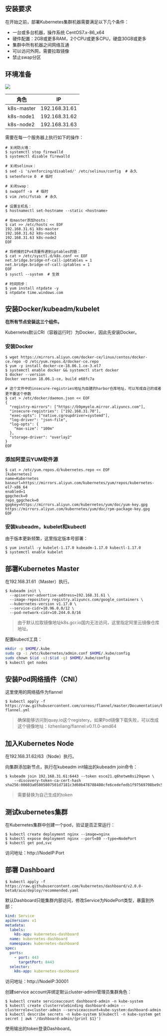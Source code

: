 ## 安装要求

在开始之前，部署Kubernetes集群机器需要满足以下几个条件：

- 一台或多台机器，操作系统 CentOS7.x-86_x64
- 硬件配置：2GB或更多RAM，2个CPU或更多CPU，硬盘30GB或更多
- 集群中所有机器之间网络互通
- 可以访问外网，需要拉取镜像
- 禁止swap分区



## 环境准备

![](static/single-master.jpg)

| 角色       | IP            |
| ---------- | ------------- |
| k8s-master | 192.168.31.61 |
| k8s-node1  | 192.168.31.62 |
| k8s-node2  | 192.168.31.63 |



需要在每一个服务器上执行如下的操作：

```shell
# 关闭防火墙：
$ systemctl stop firewalld
$ systemctl disable firewalld

# 关闭selinux：
$ sed -i 's/enforcing/disabled/' /etc/selinux/config  # 永久
$ setenforce 0  # 临时

# 关闭swap：
$ swapoff -a  # 临时
$ vim /etc/fstab  # 永久

# 设置主机名：
$ hostnamectl set-hostname --static <hostname>

# 在master添加hosts：
$ cat >> /etc/hosts << EOF
192.168.31.61 k8s-master
192.168.31.62 k8s-node1
192.168.31.63 k8s-node2
EOF

# 将桥接的IPv4流量传递到iptables的链：
$ cat > /etc/sysctl.d/k8s.conf << EOF
net.bridge.bridge-nf-call-ip6tables = 1
net.bridge.bridge-nf-call-iptables = 1
EOF
$ sysctl --system  # 生效

# 时间同步：
$ yum install ntpdate -y
$ ntpdate time.windows.com
```





## 安装Docker/kubeadm/kubelet

**在所有节点安装这三个组件。**

Kubernetes默认CRI（容器运行时）为Docker，因此先安装Docker。



### 安装Docker

```shell
$ wget https://mirrors.aliyun.com/docker-ce/linux/centos/docker-ce.repo -O /etc/yum.repos.d/docker-ce.repo
$ yum -y install docker-ce-18.06.1.ce-3.el7
$ systemctl enable docker && systemctl start docker
$ docker --version
Docker version 18.06.1-ce, build e68fc7a
```

```shell
# 这个文件中的insecure-registries地址为自建的harbor仓库地址，可以写成自己的或者更不要这个参数
$ cat > /etc/docker/daemon.json << EOF
{
  "registry-mirrors": ["https://b9pmyelo.mirror.aliyuncs.com"],
  "insecure-registries": ["192.168.31.70"],
  "exec-opts": ["native.cgroupdriver=systemd"],
  "log-driver": "json-file",
  "log-opts": {
    "max-size": "100m"
  },
  "storage-driver": "overlay2"
}
EOF
```



### 添加阿里云YUM软件源

```shell
$ cat > /etc/yum.repos.d/kubernetes.repo << EOF
[kubernetes]
name=Kubernetes
baseurl=https://mirrors.aliyun.com/kubernetes/yum/repos/kubernetes-el7-x86_64
enabled=1
gpgcheck=0
repo_gpgcheck=0
gpgkey=https://mirrors.aliyun.com/kubernetes/yum/doc/yum-key.gpg https://mirrors.aliyun.com/kubernetes/yum/doc/rpm-package-key.gpg
EOF
```



### 安装kubeadm，kubelet和kubectl

由于版本更新频繁，这里指定版本号部署：

```shell
$ yum install -y kubelet-1.17.0 kubeadm-1.17.0 kubectl-1.17.0
$ systemctl enable kubelet
```



## 部署Kubernetes Master

在192.168.31.61（Master）执行。

```shell
$ kubeadm init \
  --apiserver-advertise-address=192.168.31.61 \
  --image-repository registry.aliyuncs.com/google_containers \
  --kubernetes-version v1.17.0 \
  --service-cidr=10.96.0.0/12 \
  --pod-network-cidr=10.244.0.0/16
```

> 由于默认拉取镜像地址k8s.gcr.io国内无法访问，这里指定阿里云镜像仓库地址。



配置kubectl工具：

```bash
mkdir -p $HOME/.kube
sudo cp -i /etc/kubernetes/admin.conf $HOME/.kube/config
sudo chown $(id -u):$(id -g) $HOME/.kube/config
$ kubectl get nodes
```





## 安装Pod网络插件（CNI）

这里使用的网络插件为flannel



```shell
$ kubectl apply -f https://raw.githubusercontent.com/coreos/flannel/master/Documentation/kube-flannel.yml
```

> 确保能够访问到quay.io这个registery。如果Pod镜像下载失败，可以改成这个镜像地址：lizhenliang/flannel:v0.11.0-amd64



## 加入Kubernetes Node

在192.168.31.62/63（Node）执行。



向集群添加新节点，执行在kubeadm init输出的kubeadm join命令：

```shell
$ kubeadm join 192.168.31.61:6443 --token esce21.q6hetwm8si29qxwn \
    --discovery-token-ca-cert-hash sha256:00603a05805807501d7181c3d60b478788408cfe6cedefedb1f97569708be9c5
```

> 需要替换为自己生成的token



## 测试kubernetes集群

在Kubernetes集群中创建一个pod，验证是否正常运行：

```shell
$ kubectl create deployment nginx --image=nginx
$ kubectl expose deployment nginx --port=80 --type=NodePort
$ kubectl get pod,svc
```

访问地址：http://NodeIP:Port  



## 部署 Dashboard

```shell
$ kubectl apply -f https://raw.githubusercontent.com/kubernetes/dashboard/v2.0.0-beta8/aio/deploy/recommended.yaml
```



默认Dashboard只能集群内部访问，修改Service为NodePort类型，暴露到外部：

```yaml
kind: Service
apiVersion: v1
metadata:
  labels:
    k8s-app: kubernetes-dashboard
  name: kubernetes-dashboard
  namespace: kubernetes-dashboard
spec:
  ports:
    - port: 443
      targetPort: 8443
  selector:
    k8s-app: kubernetes-dashboard
```
访问地址：http://NodeIP:30001



创建service account并绑定默认cluster-admin管理员集群角色：

```shell
$ kubectl create serviceaccount dashboard-admin -n kube-system
$ kubectl create clusterrolebinding dashboard-admin --clusterrole=cluster-admin --serviceaccount=kube-system:dashboard-admin
$ kubectl describe secrets -n kube-system $(kubectl -n kube-system get secret | awk '/dashboard-admin/{print $1}')
```
使用输出的token登录Dashboard。


